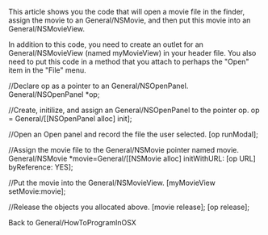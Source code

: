 This article shows you the code that will open a movie file in the finder, assign the movie to an General/NSMovie, and then put this movie into an General/NSMovieView.

In addition to this code, you need to create an outlet for an General/NSMovieView (named myMovieView) in your header file.  You also need to put this code in a method that you attach to perhaps the "Open" item in the "File" menu.

    
//Declare op as a pointer to an General/NSOpenPanel.
General/NSOpenPanel *op;

//Create, initilize, and assign an General/NSOpenPanel to the pointer op.
op = General/[[NSOpenPanel alloc] init];

//Open an Open panel and record the file the user selected.
[op runModal];

//Assign the movie file to the General/NSMovie pointer named movie.
General/NSMovie *movie=General/[[NSMovie alloc] initWithURL: [op URL] byReference: YES];

//Put the movie into the General/NSMovieView.
[myMovieView setMovie:movie];

//Release the objects you allocated above.
[movie release];
[op release];


Back to General/HowToProgramInOSX
